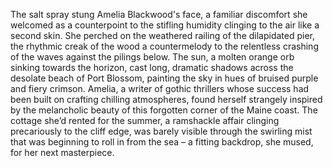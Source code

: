 The salt spray stung Amelia Blackwood's face, a familiar discomfort she welcomed as a counterpoint to the stifling humidity clinging to the air like a second skin.  She perched on the weathered railing of the dilapidated pier, the rhythmic creak of the wood a countermelody to the relentless crashing of the waves against the pilings below.  The sun, a molten orange orb sinking towards the horizon, cast long, dramatic shadows across the desolate beach of Port Blossom, painting the sky in hues of bruised purple and fiery crimson.  Amelia, a writer of gothic thrillers whose success had been built on crafting chilling atmospheres, found herself strangely inspired by the melancholic beauty of this forgotten corner of the Maine coast.  The cottage she’d rented for the summer, a ramshackle affair clinging precariously to the cliff edge, was barely visible through the swirling mist that was beginning to roll in from the sea – a fitting backdrop, she mused, for her next masterpiece.
